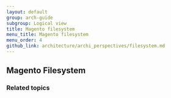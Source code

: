 ```yaml
---
layout: default
group: arch-guide
subgroup: Logical view
title: Magento filesystem
menu_title: Magento filesystem
menu_order: 4
github_link: architecture/archi_perspectives/filesystem.md
---
```



<h2>Magento Filesystem</h2>


<h3>Related topics</h3>


